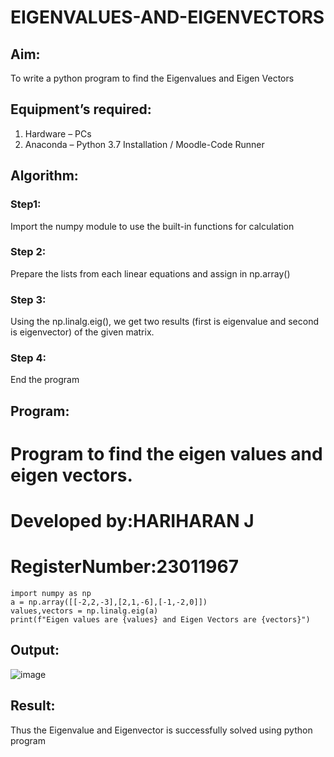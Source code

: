 # EIGENVALUES-AND-EIGENVECTORS
## Aim:
To write a python program to find the Eigenvalues and Eigen Vectors
## Equipment’s required:
1. 	Hardware – PCs
2. 	Anaconda – Python 3.7 Installation / Moodle-Code Runner
## Algorithm:
### Step1:
Import the numpy module to use the built-in functions for calculation
### Step 2:
Prepare the lists from each linear equations and assign in np.array()
### Step 3:
Using the np.linalg.eig(),  we get two results (first is eigenvalue and second is eigenvector) of the given matrix.
### Step 4: 
End the program

## Program:
# Program to find the eigen values and eigen vectors.
# Developed by:HARIHARAN J 
# RegisterNumber:23011967
```
import numpy as np
a = np.array([[-2,2,-3],[2,1,-6],[-1,-2,0]])
values,vectors = np.linalg.eig(a)
print(f"Eigen values are {values} and Eigen Vectors are {vectors}")
```
## Output:
![image](https://github.com/HariharanJayavel/EIGENVALUES-AND-EIGENVECTORS/assets/144870546/13ad4d9e-ebed-4d5c-9d7c-6f9f41a273b0)

## Result:
Thus the Eigenvalue and Eigenvector is successfully solved using python program
